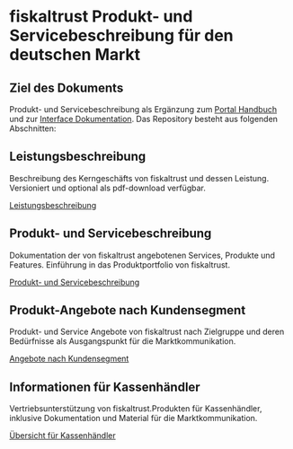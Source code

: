 # fiskaltrust Produkt- und Servicebeschreibung für den deutschen Markt

## Ziel des Dokuments

Produkt- und Servicebeschreibung als Ergänzung zum [Portal Handbuch](https://github.com/fiskaltrust/portal-manual-doc) und zur [Interface Dokumentation](https://github.com/fiskaltrust/interface-doc). Das Repository besteht aus folgenden Abschnitten:


## Leistungsbeschreibung

Beschreibung des Kerngeschäfts von fiskaltrust und dessen Leistung. Versioniert und optional als pdf-download verfügbar.

[Leistungsbeschreibung](leistungsbeschreibung/overview.md)

## Produkt- und Servicebeschreibung

Dokumentation der von fiskaltrust angebotenen Services, Produkte und Features. Einführung in das Produktportfolio von fiskaltrust.

[Produkt- und Servicebeschreibung](services/overview.md) 

## Produkt-Angebote nach Kundensegment

Produkt- und Service Angebote von fiskaltrust nach Zielgruppe und deren Bedürfnisse als Ausgangspunkt für die Marktkommunikation.

[Angebote nach Kundensegment](angebote-nach-kundensegment\overview.md)

## Informationen für Kassenhändler

Vertriebsunterstützung von fiskaltrust.Produkten für Kassenhändler, inklusive Dokumentation und Material für die Marktkommunikation.

[Übersicht für Kassenhändler](resources-posdealer/overview.md)